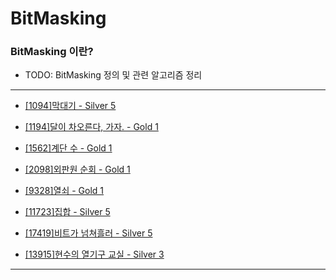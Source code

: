 # BitMasking

### BitMasking 이란?

  - TODO: BitMasking 정의 및 관련 알고리즘 정리

---

  - [[1094]막대기 - Silver 5](https://github.com/firemancha/Algorithm/tree/main/Baekjoon/BitMasking/%5B1094%5D%EB%A7%89%EB%8C%80%EA%B8%B0)

  - [[1194]달이 차오른다, 가자. - Gold 1](https://github.com/firemancha/Algorithm/tree/main/Baekjoon/BitMasking/%5B1194%5D%EB%8B%AC%EC%9D%B4%20%EC%B0%A8%EC%98%A4%EB%A5%B8%EB%8B%A4%2C%20%EA%B0%80%EC%9E%90%EF%BC%8E)

  - [[1562]계단 수 - Gold 1](https://github.com/firemancha/Algorithm/tree/main/Baekjoon/BitMasking/%5B1562%5D%EA%B3%84%EB%8B%A8%20%EC%88%98)

  - [[2098]외판원 순회 - Gold 1](https://github.com/firemancha/Algorithm/tree/main/Baekjoon/BitMasking/%5B2098%5D%EC%99%B8%ED%8C%90%EC%9B%90%20%EC%88%9C%ED%9A%8C)

  - [[9328]열쇠 - Gold 1](https://github.com/firemancha/Algorithm/tree/main/Baekjoon/BitMasking/%5B9328%5D%EC%97%B4%EC%87%A0)

  - [[11723]집합 - Silver 5](https://github.com/firemancha/Algorithm/tree/main/Baekjoon/BitMasking/%5B11723%5D%EC%A7%91%ED%95%A9)

  - [[17419]비트가 넘쳐흘러 - Silver 5](https://github.com/firemancha/Algorithm/tree/main/Baekjoon/BitMasking/%5B17419%5D%EB%B9%84%ED%8A%B8%EA%B0%80%20%EB%84%98%EC%B3%90%ED%9D%98%EB%9F%AC)

  - [[13915]현수의 열기구 교실 - Silver 3](https://github.com/firemancha/Algorithm/tree/main/Baekjoon/BitMasking/%5B13915%5D%ED%98%84%EC%88%98%EC%9D%98%20%EC%97%B4%EA%B8%B0%EA%B5%AC%20%EA%B5%90%EC%8B%A4)

---